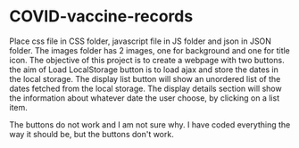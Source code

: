 # COVID-vaccine-records
Place css file in CSS folder, javascript file in JS folder and json in JSON folder. The images folder has 2 images, one for background and one for title icon. 
The objective of this project is to create a webpage with two buttons. 
the aim of Load LocalStorage button is to load ajax and store the dates in the local storage. The display list button will show an unordered list of the dates fetched from the local storage.
The display details section will show the information about whatever date the user choose, by clicking on a list item.

The buttons do not work and I am not sure why. I have coded everything the way it should be, but the buttons don't work.

